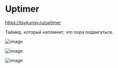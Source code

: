# Uptimer

https://tsykunov.ru/uptimer

Таймер, который напомнит, что пора подвигаться.

![image](https://github.com/ksvfs/uptimer/assets/99329434/0c24e149-fc46-403e-bc56-b232f6030da4)

![image](https://github.com/ksvfs/uptimer/assets/99329434/c87b3141-cbef-4f80-b9b1-8be367fe380b)

![image](https://github.com/ksvfs/uptimer/assets/99329434/4c760b80-6373-4e8e-ac0f-54ef2c5f3a77)
